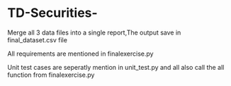 # TD-Securities-

Merge all 3 data files into a single report,The output save in final_dataset.csv file

All requirements are mentioned in finalexercise.py

Unit test cases are seperatly mention in unit_test.py and all also call the all function from finalexercise.py

